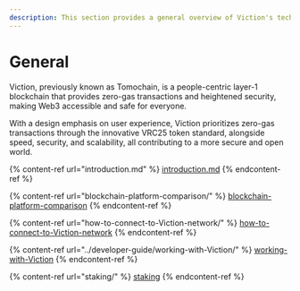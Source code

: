 ```yaml
---
description: This section provides a general overview of Viction's technology and products.
---
```


# General

Viction, previously known as Tomochain, is a people-centric layer-1 blockchain that provides zero-gas transactions and heightened security, making Web3 accessible and safe for everyone.

With a design emphasis on user experience, Viction prioritizes zero-gas transactions through the innovative VRC25 token standard, alongside speed, security, and scalability, all contributing to a more secure and open world.

{% content-ref url="introduction.md" %}
[introduction.md](introduction.md)
{% endcontent-ref %}

{% content-ref url="blockchain-platform-comparison/" %}
[blockchain-platform-comparison](blockchain-platform-comparison/)
{% endcontent-ref %}

{% content-ref url="how-to-connect-to-Viction-network/" %}
[how-to-connect-to-Viction-network](how-to-connect-to-Viction-network/)
{% endcontent-ref %}

{% content-ref url="../developer-guide/working-with-Viction/" %}
[working-with-Viction](../developer-guide/working-with-Viction/)
{% endcontent-ref %}

{% content-ref url="staking/" %}
[staking](staking/)
{% endcontent-ref %}

